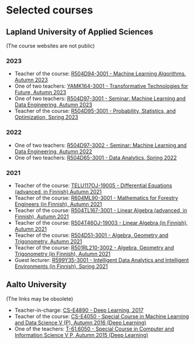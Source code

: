 # Selected courses

## Lapland University of Applied Sciences

(The course websites are not public) 

### 2023
* Teacher of the course: <a href="https://moodle.eoppimispalvelut.fi/course/view.php?id=17445">R504D94-3001 - Machine Learning Algorithms, Autumn 2023</a>
* One of two teachers: <a href="https://moodle.eoppimispalvelut.fi/course/view.php?id=15695">YAMK164-3001 - Transformative Technologies for Future, Autumn 2023</a>
* One of two teachers: <a href="https://moodle.eoppimispalvelut.fi/course/view.php?id=17431">R504D97-3001 - Seminar: Machine Learning and Data Engineering, Autumn 2023</a>
* Teacher of the course: <a href="https://moodle.eoppimispalvelut.fi/course/view.php?id=14313">R504D95-3001 - Probability, Statistics, and Optimization, Spring 2023</a>

### 2022
* One of two teachers: <a href="https://moodle.eoppimispalvelut.fi/course/view.php?id=13847">R504D97-3002 - Seminar: Machine Learning and Data Engineering, Autumn 2022</a>
* One of two teachers: <a href="https://moodle.eoppimispalvelut.fi/course/view.php?id=12438">R504D65-3001 - Data Analytics, Spring 2022</a> 

### 2021
* Teacher of the course: <a href="https://moodle.eoppimispalvelut.fi/course/view.php?id=9733">TELU117OJ-19005 - Differential Equations (advanced, in Finnish) Autumn 2021</a> 
* Teacher of the course: <a href="https://moodle.eoppimispalvelut.fi/course/view.php?id=9707">R604ML90-3001 - Mathematics for Forestry Engineers (in Finnish), Autumn 2021</a>
* Teacher of the course: <a href="https://moodle.eoppimispalvelut.fi/course/view.php?id=9734">R504TL167-3001 - Linear Algebra (advanced, in Finnish), Autumn 2021</a>
* Teacher of the course: <a href="https://moodle.eoppimispalvelut.fi/course/view.php?id=9708">R504T46OJ-19003 - Linear Algebra (in Finnish), Autumn 2021</a>
* Teacher of the course: <a href="https://moodle.eoppimispalvelut.fi/course/view.php?id=9709">R504D51-3001 - Algebra, Geometry and Trigonometry, Autumn 2021</a>   
* Teacher of the course: <a href="https://moodle.eoppimispalvelut.fi/course/view.php?id=9710">R501RL210-3002 - Algebra, Geometry and Trigonometry (in Finnish), Autumn 2021 </a>
* Guest lecturer: <a href="https://moodle.eoppimispalvelut.fi/course/view.php?id=8647">R599Y35-3001 - Intelligent Data Analytics and Intelligent Environments (in Finnish), Spring 2021</a>

## Aalto University

(The links may be obsolete)

* Teacher-in-charge: <a href="https://mycourses.aalto.fi/course/view.php?id=16963">CS-E4890 - Deep Learning, 2017</a>
* Teacher of the course: <a href="https://mycourses.aalto.fi/course/view.php?id=15054">CS-E4050 - Special Course in Machine Learning and Data Science V (P), Autumn 2016 (Deep Learning)</a>   
* One of the teachers: <a href="https://mycourses.aalto.fi/course/view.php?id=8861">T-61.6050 - Special Course in Computer and Information Science V P, Autumn 2015 (Deep Learning)</a>

